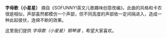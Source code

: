 

**字母歌（小星星）**
摘自《SOFUNNY!英文儿歌趣味创意改编》。此曲的风格和卡农很是相似，声部虽然都模仿一个声部，但不同高度的声部依一定间隔进入，造成一种此起彼伏，连绵不断的效果。

  
这里我们提供 _字母歌（小星星）钢琴谱_ ，希望大家喜欢。

